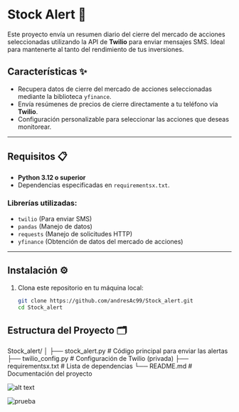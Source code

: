 # Stock Alert 🚨

Este proyecto envía un resumen diario del cierre del mercado de acciones seleccionadas utilizando la API de **Twilio** para enviar mensajes SMS. Ideal para mantenerte al tanto del rendimiento de tus inversiones.

## Características ✨

- Recupera datos de cierre del mercado de acciones seleccionadas mediante la biblioteca `yfinance`.
- Envía resúmenes de precios de cierre directamente a tu teléfono vía **Twilio**.
- Configuración personalizable para seleccionar las acciones que deseas monitorear.

---

## Requisitos 📋

- **Python 3.12 o superior**
- Dependencias especificadas en `requirementsx.txt`.

### Librerías utilizadas:
- `twilio` (Para enviar SMS)
- `pandas` (Manejo de datos)
- `requests` (Manejo de solicitudes HTTP)
- `yfinance` (Obtención de datos del mercado de acciones)

---

## Instalación ⚙️

1. Clona este repositorio en tu máquina local:

   ```bash
   git clone https://github.com/andresAc99/Stock_alert.git
   cd Stock_alert


## Estructura del Proyecto 🗂️
Stock_alert/
│
├── stock_alert.py          # Código principal para enviar las alertas
├── twilio_config.py        # Configuración de Twilio (privada)
├── requirementsx.txt       # Lista de dependencias
└── README.md               # Documentación del proyecto


![alt text](https://github.com/andresAc99/Stock_alert/blob/e252f2bc60065167ca5e8be88fcd79a78ec6f3c1/Estructura%20y%20proceso%20Stock_alert.png)

![prueba](https://github.com/andresAc99/Stock_alert/blob/f68ef2b3cd2a56b6b94ad35221b96d3425b0947a/Test%20stock-alert.jpeg)
